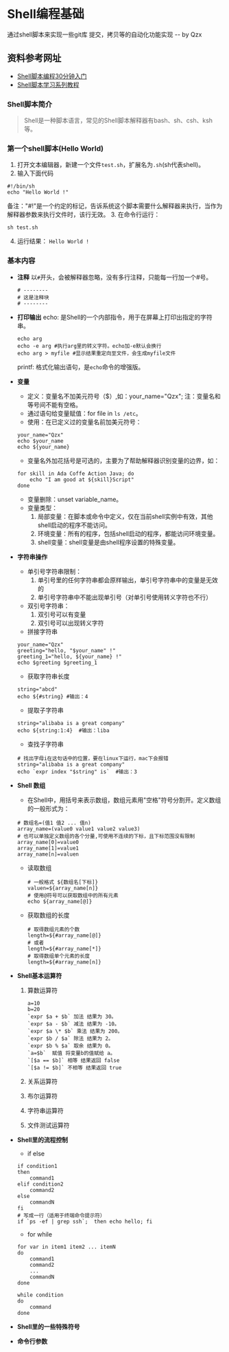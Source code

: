 # Shell编程基础
通过shell脚本来实现一些git库 提交，拷贝等的自动化功能实现  -- by Qzx
## 资料参考网址
- [Shell脚本编程30分钟入门](https://github.com/qinjx/30min_guides/blob/master/shell.md)
- [Shell脚本学习系列教程](http://me.52fhy.com/shell-book/)


### Shell脚本简介
> Shell是一种脚本语言，常见的Shell脚本解释器有bash、sh、csh、ksh等。

### 第一个shell脚本(Hello World)
1. 打开文本编辑器，新建一个文件`test.sh`，扩展名为`.sh`(sh代表shell)。
2. 输入下面代码

```
#!/bin/sh
echo "Hello World !"
```
备注："#!"是一个约定的标记，告诉系统这个脚本需要什么解释器来执行，当作为解释器参数来执行文件时，该行无效。
3. 在命令行运行：

```
sh test.sh
```
4. 运行结果： `Hello World !`

### 基本内容
- **注释**
	以`#`开头，会被解释器忽略，没有多行注释，只能每一行加一个#号。
	 
	```
	# --------
	# 这是注释块
	# --------
	```
- **打印输出**
	echo: 是Shell的一个内部指令，用于在屏幕上打印出指定的字符串。
	
	```
	echo arg 
	echo -e arg #执行arg里的转义字符。echo加-e默认会换行
	echo arg > myfile #显示结果重定向至文件，会生成myfile文件
	```
	printf: 格式化输出语句，是`echo`命令的增强版。
- **变量**
	- 定义：变量名不加美元符号（$）,如：your_name="Qzx"; 注：变量名和等号间不能有空格。
	- 通过语句给变量赋值：for file in `ls /etc`。
	- 使用：在已定义过的变量名前加美元符号：
	```
	your_name="Qzx"
	echo $your_name
	echo ${your_name}
	```
	- 变量名外加花括号是可选的，主要为了帮助解释器识别变量的边界，如：
	```
	for skill in Ada Coffe Action Java; do
		echo "I am good at ${skill}Script"
	done
	```
	- 变量删除：unset variable_name。
	- 变量类型：
		1. 局部变量：在脚本或命令中定义，仅在当前shell实例中有效，其他shell启动的程序不能访问。
		2. 环境变量：所有的程序，包括shell启动的程序，都能访问环境变量。
		3. shell变量：shell变量是由shell程序设置的特殊变量。
- **字符串操作**
	- 单引号字符串限制：
		1. 单引号里的任何字符串都会原样输出，单引号字符串中的变量是无效的
		2. 单引号字符串中不能出现单引号（对单引号使用转义字符也不行）
	- 双引号字符串：
		1. 双引号可以有变量
		2. 双引号可以出现转义字符
	- 拼接字符串
	```
	your_name="Qzx"
	greeting="hello, "$your_name" !"
	greeting_1="hello, ${your_name} !"
	echo $greeting $greeting_1
	```
	- 获取字符串长度
	```
	string="abcd"
	echo ${#string} #输出：4
	```
	- 提取子字符串
	```
	string="alibaba is a great company"
	echo ${string:1:4}  #输出：liba
	```
	- 查找子字符串
	```
	# 找出字母i在这句话中的位置，要在linux下运行，mac下会报错
	string="alibaba is a great company"
	echo `expr index "$string" is`  #输出：3  
	```
- **Shell 数组**
	- 在Shell中，用括号来表示数组，数组元素用"空格"符号分割开。定义数组的一般形式为：
	```
	# 数组名=(值1 值2 ... 值n)
	array_name=(value0 value1 value2 value3)
	# 也可以单独定义数组的各个分量,可使用不连续的下标，且下标范围没有限制
	array_name[0]=value0
	array_name[1]=value1
	array_name[n]=valuen
	```
	- 读取数组
		
		```
		# 一般格式 ${数组名[下标]}
		valuen=${array_name[n]}
		# 使用@符号可以获取数组中的所有元素
		echo ${array_name[@]}
		```
	- 获取数组的长度
	
		```
		# 取得数组元素的个数
		length=${#array_name[@]}
		# 或者
		length=${#array_name[*]}
		# 取得数组单个元素的长度
		length=${#array_name[n]}
		```
- **Shell基本运算符** 
	1. 算数运算符
		
		```
		a=10
		b=20
		`expr $a + $b` 加法 结果为 30。
		`expr $a - $b` 减法 结果为 -10。
		`expr $a \* $b` 乘法 结果为 200。
		`expr $b / $a` 除法 结果为 2。
		`expr $b % $a` 取余 结果为 0。
		`a=$b`  赋值 将变量b的值赋给 a。
		`[$a == $b]` 相等 结果返回 false
		`[$a != $b]` 不相等 结果返回 true 
		```
	2. 关系运算符
	3. 布尔运算符
	4. 字符串运算符
	5. 文件测试运算符
- **Shell里的流程控制**
	- if else 
	
	```
	if condition1
	then 
		command1
	elif condition2
		command2
	else 
		commandN
	fi
	# 写成一行（适用于终端命令提示符）
	if `ps -ef | grep ssh`;  then echo hello; fi
	```
	- for while
	
	```
	for var in item1 item2 ... itemN
	do 
		command1
		command2
		...
		commandN
	done
	
	while condition
	do 
		command
	done
	```
- **Shell里的一些特殊符号**
- **命令行参数**
	
